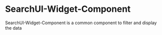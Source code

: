# SearchUI-Widget-Component
SearchUI-Widget-Component is a common component to filter and display the data
